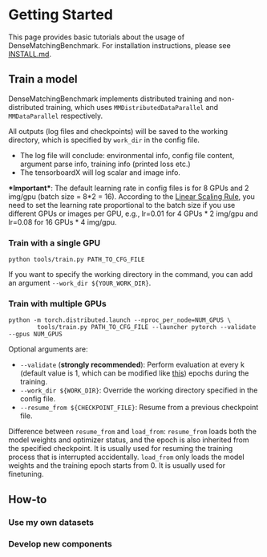 # Getting Started

This page provides basic tutorials about the usage of DenseMatchingBenchmark.
For installation instructions, please see [INSTALL.md](INSTALL.md).


## Train a model

DenseMatchingBenchmark implements distributed training and non-distributed training,
which uses `MMDistributedDataParallel` and `MMDataParallel` respectively.

All outputs (log files and checkpoints) will be saved to the working directory,
which is specified by `work_dir` in the config file.

* The log file will conclude: environmental info, config file content, argument parse info, training info (printed loss etc.)
* The tensorboardX will log scalar and image info.

**\*Important\***: The default learning rate in config files is for 8 GPUs and 2 img/gpu (batch size = 8*2 = 16).
According to the [Linear Scaling Rule](https://arxiv.org/abs/1706.02677), you need to set the learning rate proportional to the batch size if you use different GPUs or images per GPU, e.g., lr=0.01 for 4 GPUs * 2 img/gpu and lr=0.08 for 16 GPUs * 4 img/gpu.

### Train with a single GPU

```shell
python tools/train.py PATH_TO_CFG_FILE
```

If you want to specify the working directory in the command, you can add an argument `--work_dir ${YOUR_WORK_DIR}`.

### Train with multiple GPUs

```shell
python -m torch.distributed.launch --nproc_per_node=NUM_GPUS \
        tools/train.py PATH_TO_CFG_FILE --launcher pytorch --validate --gpus NUM_GPUS
```

Optional arguments are:

- `--validate` (**strongly recommended**): Perform evaluation at every k (default value is 1, which can be modified like [this](configs/PSMNet/)) epochs during the training.
- `--work_dir ${WORK_DIR}`: Override the working directory specified in the config file.
- `--resume_from ${CHECKPOINT_FILE}`: Resume from a previous checkpoint file.

Difference between `resume_from` and `load_from`:
`resume_from` loads both the model weights and optimizer status, and the epoch is also inherited from the specified checkpoint. It is usually used for resuming the training process that is interrupted accidentally.
`load_from` only loads the model weights and the training epoch starts from 0. It is usually used for finetuning.


## How-to

### Use my own datasets


### Develop new components
